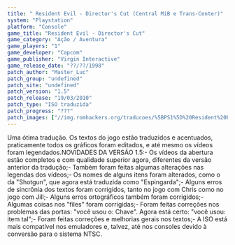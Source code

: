 ```yaml
---
title: " Resident Evil - Director's Cut (Central MiB e Trans-Center)"
system: "Playstation"
platform: "Console"
game_title: "Resident Evil - Director's Cut"
game_category: "Ação / Aventura"
game_players: "1"
game_developer: "Capcom"
game_publisher: "Virgin Interactive"
game_release_date: "??/??/1998"
patch_author: "Master_Luc"
patch_group: "undefined"
patch_site: "undefined"
patch_version: "1.5"
patch_release: "19/03/2010"
patch_type: "ISO traduzida"
patch_progress: "???"
patch_images: ["//img.romhackers.org/traducoes/%5BPS1%5D%20Resident%20Evil%20-%20Director's%20Cut%20-%20Central%20MiB%20e%20Trans-Center%20-%201.jpg","//img.romhackers.org/traducoes/%5BPS1%5D%20Resident%20Evil%20-%20Director's%20Cut%20-%20Central%20MiB%20e%20Trans-Center%20-%202.jpg","//img.romhackers.org/traducoes/%5BPS1%5D%20Resident%20Evil%20-%20Director's%20Cut%20-%20Central%20MiB%20e%20Trans-Center%20-%203.jpg"]
---
```

Uma ótima tradução. Os textos do jogo estão traduzidos e acentuados, praticamente todos os gráficos foram editados, e até mesmo os vídeos foram legendados.NOVIDADES DA VERSÃO 1.5:- Os vídeos da abertura estão completos e com qualidade superior agora, diferentes da versão anterior da tradução;- Também foram feitas algumas alterações nas legendas dos vídeos;- Os nomes de alguns itens foram alterados, como o da "Shotgun", que agora está traduzida como "Espingarda";- Alguns erros de sincrônia dos textos foram corrigidos, tanto no jogo com Chris como no jogo com Jill;- Alguns erros ortográficos também foram corrigidos;- Algumas coisas nos "files" foram corrigidas;- Foram feitas correções nos problemas das portas: "você usou o: Chave". Agora está certo: "você usou: item tal";- Foram feitas correções e melhorias gerais nos textos;- A ISO está mais compatível nos emuladores e, talvez, até nos consoles devido à conversão para o sistema NTSC.